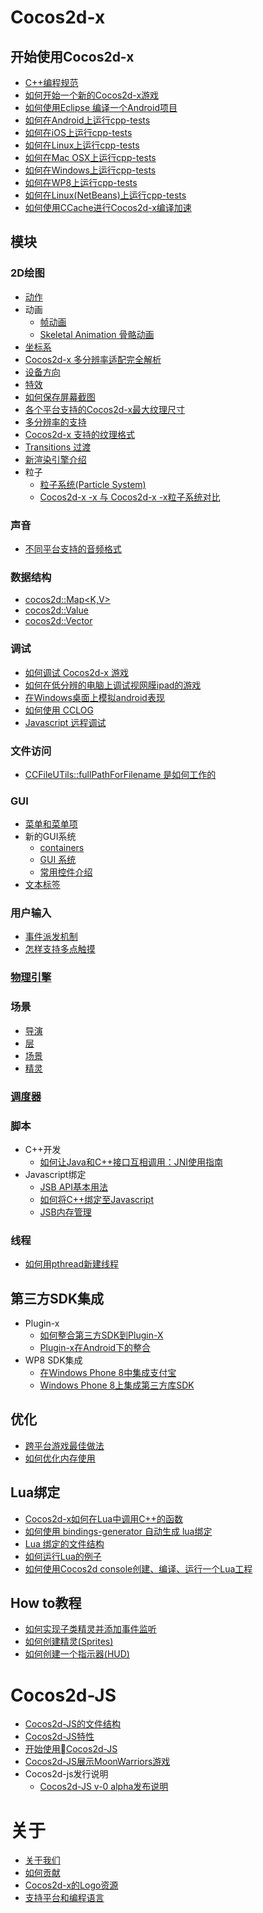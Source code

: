 # Cocos2d-x

## 开始使用Cocos2d-x

- [C++编程规范](./cpp-coding-style/zh.md)
- [如何开始一个新的Cocos2d-x游戏](./how-to-start-a-new-cocos2d-x-game/zh.md)
- [如何使用Eclipse 编译一个Android项目](./how-to-build-android-project-with-eclipse/zh.md)
- [如何在Android上运行cpp-tests](./how-to-run-cpp-tests-on-android/zh.md)
- [如何在iOS上运行cpp-tests](./how-to-run-cpp-tests-on-iOS/zh.md)
- [如何在Linux上运行cpp-tests](./how-to-run-cpp-tests-on-linux/zh.md)
- [如何在Mac OSX上运行cpp-tests](./how-to-run-cpp-tests-on-mac-osx/zh.md)
- [如何在Windows上运行cpp-tests](./how-to-run-cpp-tests-on-win32/zh.md)
- [如何在WP8上运行cpp-tests](./how-to-run-cpp-tests-on-wp8/zh.md)
- [如何在Linux(NetBeans)上运行cpp-tests](./how-to-run-cpp-tests-on-netbeans/zh.md)
- [如何使用CCache进行Cocos2d-x编译加速](./ccache-speed-up/zh.md)

## 模块

### 2D绘图

- [动作](./actions/zh.md)
- 动画
	- [帧动画](./sprite-sheet-animation/zh.md)
	- [Skeletal Animation 骨骼动画 ](./skeletal-animation/zh.md)
- [坐标系](./coordinate-system/zh.md)
- [Cocos2d-x 多分辨率适配完全解析](./detailed-explanation-of-multi-resolution/zh.md)
- [设备方向](./device-orientation/zh.md)
- [特效](./effects/zh.md)
- [如何保存屏幕截图](./how-to-save-a-screenshot/zh.md)
- [各个平台支持的Cocos2d-x最大纹理尺寸](./max-size-of-textures-in-cocos2d-x/zh.md)
- [多分辨率的支持](./multi-resolution-support/zh.md)
- [Cocos2d-x 支持的纹理格式](./texture-formats-supported/zh.md)
- [Transitions 过渡](./transitions/zh.md)
- [新渲染引擎介绍](./renderer/zh.md)
- 粒子
	- [粒子系统(Particle System)](./particles/zh.md)
	- [Cocos2d-x -x 与 Cocos2d-x -x粒子系统对比](./particle-system-comparison-of-v2x-and-v3x/zh.md)
	
### 声音

- [不同平台支持的音频格式](./audio-formats-supported-by-cocosdenshion-on-different-platforms/zh.md)

### 数据结构

- [cocos2d::Map<K,V>](./map/zh.md)
- [cocos2d::Value](./value/zh.md)
- [cocos2d::Vector<T>](./vector/zh.md)

### 调试

- [如何调试 Cocos2d-x 游戏](./how-to-debug-cocos2d-x-games/zh.md)
- [如何在低分辨的电脑上调试视网膜ipad的游戏](./how-to-debug-games-for-ipad-retina-on-low-resolution-pc/zh.md)
- [在Windows桌面上模拟android表现](./how-to-simulate-android-behaviors-on-windows-desktop/zh.md)
- [如何使用 CCLOG](./how-to-use-cclog/zh.md)
- [Javascript 远程调试](./javascript-remote-debugging/zh.md)

### 文件访问

- [CCFileUTils::fullPathForFilename 是如何工作的](./how-does-ccfileutilsfullpathforfilename-work/zh.md)

### GUI

- [菜单和菜单项](./menu-and-menuItems/zh.md)
- 新的GUI系统
	- [containers](./containers/zh.md)
	- [GUI 系统](./overview-of-new-gui/zh.md)
	- [常用控件介绍](./widget/zh.md)
- [文本标签](./text-labels/zh.md)
	
### 用户输入

- [事件派发机制](./eventdispatcher-mechanism/zh.md)
- [怎样支持多点触摸](./how-to-enable-multi-touch/zh.md)

### [物理引擎](./physics/zh.md)

### 场景

- [导演](./director/zh.md)
- [层](./layer/zh.md)
- [场景](./scene/zh.md)
- [精灵](./sprite/zh.md)

### [调度器](./scheduler/zh.md)

### 脚本

- C++开发
	- [如何让Java和C++接口互相调用：JNI使用指南](./how-to-use-jni/zh.md)
- Javascript绑定
	- [JSB API基本用法](./basic-usage-of-jsb-api/zh.md)
	- [如何将C++绑定至Javascript](./how-to-bind-c++-to-javascript/zh.md)
	- [JSB内存管理](./memory-management-of-jsb/zh.md)

### 线程

- [如何用pthread新建线程](./how-to-use-pthread/zh.md)

## 第三方SDK集成

- Plugin-x
	- [如何整合第三方SDK到Plugin-X](./how-to-integrate-a-3rd-party-sdk-into-plugin-x/zh.md)
	- [Plugin-x在Android下的整合](./plugin-x-integration-guide-for-android/zh.md)
- WP8 SDK集成
	- [在Windows Phone 8中集成支付宝](./how-to-integrate-alipay/zh.md)
	- [Windows Phone 8上集成第三方库SDK](./how-to-integrate-third-sdk/zh.md)


## 优化

- [跨平台游戏最佳做法](./best-practice-of-cross-platform-games/zh.md)
- [如何优化内存使用](./how-to-optimise-memory-usage/zh.md)

## Lua绑定

- [Cocos2d-x如何在Lua中调用C++的函数](./how-to-call-c++-from-lua/zh.md)
- [如何使用 bindings-generator 自动生成 lua绑定](./how-to-use-bindings-generator/zh.md)
- [Lua 绑定的文件结构](./folder-structure-of-lua-binding/zh.md)
- [如何运行Lua的例子](./how-to-run-lua-samples/zh.md)
- [如何使用Cocos2d console创建、编译、运行一个Lua工程](./how-to-createcompile-and-run-a-new-lua-project-with-cocos2d-console/zh.md) 

## How to教程

- [如何实现子类精灵并添加事件监听](./how-to-subclass-sprite-and-add-event-listeners/zh.md)
- [如何创建精灵(Sprites) ](./how-to-create-sprites/zh.md)
- [如何创建一个指示器(HUD)](./how-to-create-a-hud/zh.md)

# Cocos2d-JS

- [Cocos2d-JS的文件结构](./folder-structure-of-cocos2d-js/zh.md)
- [Cocos2d-JS特性](./features-of-cocos2d-js/zh.md)
- [开始使用Cocos2d-JS](./getting-started-with-cocos2d-js/zh.md)
- [Cocos2d-JS展示MoonWarriors游戏](./moonwarriors-cocos2d-js-showcase/zh.md)
- Cocos2d-js发行说明
	- [Cocos2d-JS v-0 alpha发布说明](./release-notes-for-cocos2d-js-v30alpha/zh.md)

# 关于

- [关于我们](./about-us/zh.md)
- [如何贡献](./contribution/zh.md) 
- [Cocos2d-x的Logo资源](./logo-resources-of-cocos2d-x/zh.md)
- [支持平台和编程语言](./supported-platforms-and-programming-languages/zh.md)
